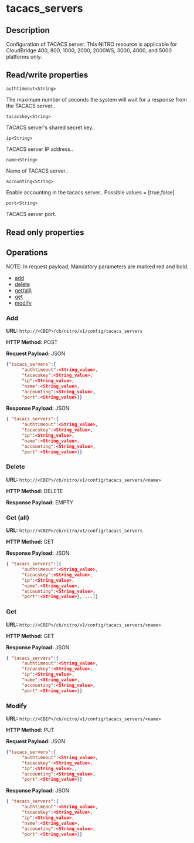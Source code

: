 # tacacs\_servers

## Description

Configuration of TACACS server. This NITRO resource is applicable for CloudBridge 400, 800, 1000, 2000, 2000WS, 3000, 4000, and 5000 platforms only.

## Read/write properties

`authtimeout<String>`

The maximum number of seconds the system will wait for a response from the TACACS server..

`tacacskey<String>`

TACACS server's shared secret key..

`ip<String>`

TACACS server IP address..

`name<String>`

Name of TACACS server..

`accounting<String>`

Enable accounting in the tacacs server..
Possible values = [true,false]

`port<String>`

TACACS server port.

## Read only properties

## Operations

NOTE: In request payload, Mandatory parameters are marked red and bold.

* [add](#add)
* [delete](#delete)
* [get(all)](#getall)
* [get](#get)
* [modify](#modify)

### <a name="add">Add</a>

**URL:** `http://<CBIP>/cb/nitro/v1/config/tacacs_servers`

**HTTP Method:** POST

**Request Payload:** JSON

```json
{"tacacs_servers":{
      "authtimeout":<String_value>,
      "tacacskey":<String_value>,
      "ip":<String_value>,
      "name":<String_value>,
      "accounting":<String_value>,
      "port":<String_value>}}
```

**Response Payload:** JSON

```json
{ "tacacs_servers":{
      "authtimeout":<String_value>,
      "tacacskey":<String_value>,
      "ip":<String_value>,
      "name":<String_value>,
      "accounting":<String_value>,
      "port":<String_value>}}
```

### <a name="delete">Delete</a>

**URL:** `http://<CBIP>/cb/nitro/v1/config/tacacs_servers/<name>`

**HTTP Method:** DELETE

**Response Payload:** EMPTY

### <a name="getall">Get (all)</a>

**URL:** `http://<CBIP>/cb/nitro/v1/config/tacacs_servers`

**HTTP Method:** GET

**Response Payload:** JSON

```json
{ "tacacs_servers":[{
      "authtimeout":<String_value>,
      "tacacskey":<String_value>,
      "ip":<String_value>,
      "name":<String_value>,
      "accounting":<String_value>,
      "port":<String_value>}, ...]}
```

### <a name="get">Get</a>

**URL:** `http://<CBIP>/cb/nitro/v1/config/tacacs_servers/<name>`

**HTTP Method:** GET

**Response Payload:** JSON

```json
{ "tacacs_servers":{
      "authtimeout":<String_value>,
      "tacacskey":<String_value>,
      "ip":<String_value>,
      "name":<String_value>,
      "accounting":<String_value>,
      "port":<String_value>}}
```

### <a name="modify">Modify</a>

**URL:** `http://<CBIP>/cb/nitro/v1/config/tacacs_servers/<name>`

**HTTP Method:** PUT

**Request Payload:** JSON

```json
{"tacacs_servers":{
      "authtimeout":<String_value>,
      "tacacskey":<String_value>,
      "ip":<String_value>,,
      "accounting":<String_value>,
      "port":<String_value>}}
```

**Response Payload:** JSON

```json
{ "tacacs_servers":{
      "authtimeout":<String_value>,
      "tacacskey":<String_value>,
      "ip":<String_value>,
      "name":<String_value>,
      "accounting":<String_value>,
      "port":<String_value>}}
```